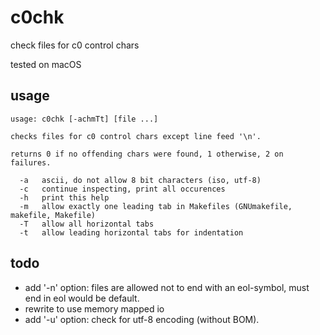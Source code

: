 # c0chk

check files for c0 control chars

tested on macOS

## usage

    usage: c0chk [-achmTt] [file ...]

    checks files for c0 control chars except line feed '\n'.

    returns 0 if no offending chars were found, 1 otherwise, 2 on failures.

      -a   ascii, do not allow 8 bit characters (iso, utf-8)
      -c   continue inspecting, print all occurences
      -h   print this help
      -m   allow exactly one leading tab in Makefiles (GNUmakefile, makefile, Makefile)
      -T   allow all horizontal tabs
      -t   allow leading horizontal tabs for indentation

## todo

- add '-n' option: files are allowed not to end with an eol-symbol, must end in eol would be default.
- rewrite to use memory mapped io
- add '-u' option: check for utf-8 encoding (without BOM).
